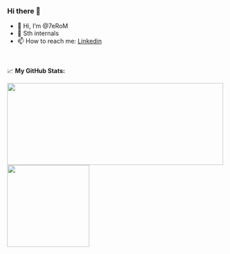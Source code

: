 ### Hi there 👋

- 👋 Hi, I’m @7eRoM
- 👀 Sth internals
- 📫 How to reach me: [Linkedin](https://www.linkedin.com/in/mr-ramezani/)

<br>

📈 **My GitHub Stats:**

<p>
  <img height="190em" width="500em" src="https://github-readme-stats.vercel.app/api?username=7eRoM&show_icons=true&hide_border=true&theme=calm" />
  <img height="190em" src="https://github-readme-stats.vercel.app/api/top-langs/?username=7eRoM&layout=compact&langs_count=10&hide_border=true&theme=calm"/>
</p>
